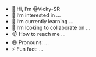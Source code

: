 - 👋 Hi, I’m @Vicky-SR
- 👀 I’m interested in ...
- 🌱 I’m currently learning ...
- 💞️ I’m looking to collaborate on ...
- 📫 How to reach me ...
- 😄 Pronouns: ...
- ⚡ Fun fact: ...

<!---
Vicky-SR/Vicky-SR is a ✨ special ✨ repository because its `README.md` (this file) appears on your GitHub profile.
You can click the Preview link to take a look at your changes.
--->
